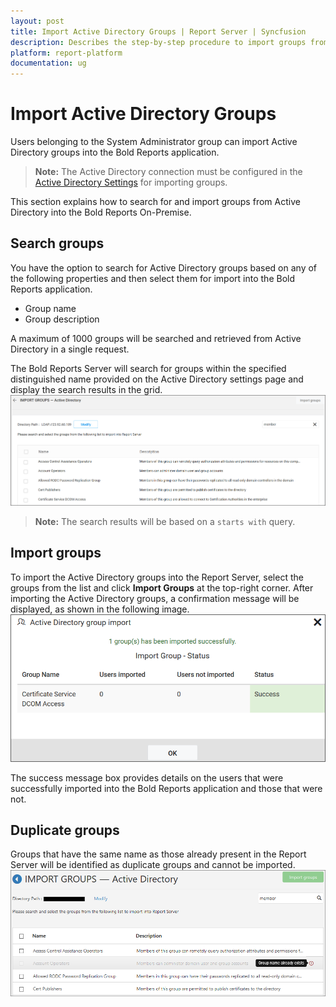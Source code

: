 ```yaml
---
layout: post
title: Import Active Directory Groups | Report Server | Syncfusion
description: Describes the step-by-step procedure to import groups from the Active Directory into the Bold Reports On-Premise.
platform: report-platform
documentation: ug
---
```


# Import Active Directory Groups

Users belonging to the System Administrator group can import Active Directory groups into the Bold Reports application.

> **Note:** The Active Directory connection must be configured in the [Active Directory Settings](./../../../../manage-app-settings/active-directory/) for importing groups.

This section explains how to search for and import groups from Active Directory into the Bold Reports On-Premise.

## Search groups

You have the option to search for Active Directory groups based on any of the following properties and then select them for import into the Bold Reports application.

* Group name
* Group description

A maximum of 1000 groups will be searched and retrieved from Active Directory in a single request.

The Bold Reports Server will search for groups within the specified distinguished name provided on the Active Directory settings page and display the search results in the grid.
    ![Search Active Directory groups](/static/assets/on-premise/images/manage-users-and-groups/groups/import-from-active-directory/searched-groups.png)

> **Note:** The search results will be based on a `starts with` query.

## Import groups

To import the Active Directory groups into the Report Server, select the groups from the list and click **Import Groups** at the top-right corner. After importing the Active Directory groups, a confirmation message will be displayed, as shown in the following image.
![Success message after imported the Active Directory groups](/static/assets/on-premise/images/manage-users-and-groups/groups/import-from-active-directory/group-import-success.png)

The success message box provides details on the users that were successfully imported into the Bold Reports application and those that were not.

## Duplicate groups

Groups that have the same name as those already present in the Report Server will be identified as duplicate groups and cannot be imported.
![Duplicated Active Directory groups](/static/assets/on-premise/images/manage-users-and-groups/groups/import-from-active-directory/duplicated-groups.png)